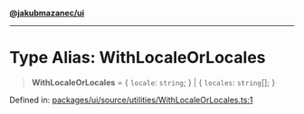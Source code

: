 [**@jakubmazanec/ui**](../README.md)

---

# Type Alias: WithLocaleOrLocales

> **WithLocaleOrLocales** = \{ `locale`: `string`; \} \| \{ `locales`: `string`[]; \}

Defined in:
[packages/ui/source/utilities/WithLocaleOrLocales.ts:1](https://github.com/jakubmazanec/tools/blob/d956cf350ae3e6bad1df754a19dfbabb088c1451/packages/ui/source/utilities/WithLocaleOrLocales.ts#L1)
